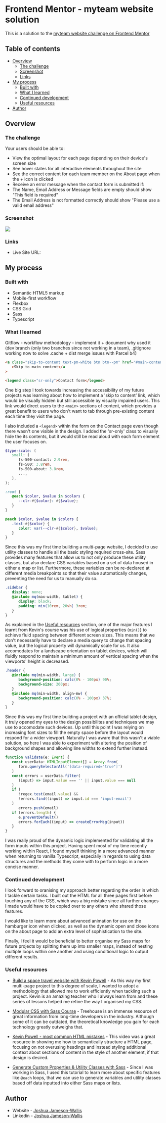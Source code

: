 # Frontend Mentor - myteam website solution

This is a solution to the [myteam website challenge on Frontend Mentor](https://www.frontendmentor.io/challenges/myteam-multipage-website-mxlEauvW)

## Table of contents

-  [Overview](#overview)
   -  [The challenge](#the-challenge)
   -  [Screenshot](#screenshot)
   -  [Links](#links)
-  [My process](#my-process)
   -  [Built with](#built-with)
   -  [What I learned](#what-i-learned)
   -  [Continued development](#continued-development)
   -  [Useful resources](#useful-resources)
-  [Author](#author)

## Overview

### The challenge

Your users should be able to:

-  View the optimal layout for each page depending on their device's screen size
-  See hover states for all interactive elements throughout the site
-  See the correct content for each team member on the About page when the + icon is clicked
-  Receive an error message when the contact form is submitted if:
-  The Name, Email Address or Message fields are empty should show "This field is required"
-  The Email Address is not formatted correctly should show "Please use a valid email address"

### Screenshot

![](./screenshot.png)

### Links

-  Live Site URL:

## My process

### Built with

-  Semantic HTML5 markup
-  Mobile-first workflow
-  Flexbox
-  CSS Grid
-  Sass
-  Typescript

### What I learned

Gitflow - workflow methodology - implement it + document why used it (dev branch (only two branches since not working in a team), .gitignore working now to solve .cache + dist merge issues with Parcel b4)

```html
<a class="skip-to-content text-pm-white btn btn--pm" href="#main-content"
   >Skip to main content</a
>

<legend class="sr-only">Contact form</legend>
```

One big step I took towards increasing the accessibility of my future projects was learning about how to implement a 'skip to content' link, which would be visually hidden but still accessible by visually impaired users. This link would direct users to the `<main>` sections of content, which provides a great benefit to users who don't want to tab through pre-existing content each time they visit the page.

I also included a `<legend>` within the form on the Contact page even though there wasn't one visible in the design. I added the 'sr-only' class to visually hide the its contents, but it would still be read aloud with each form element the user focuses on.

```scss
$type-scale: (
   small: (
      fs-500-contact: 2.9rem,
      fs-500: 3.8rem,
      fs-500-about: 3.8rem,
      ...,
   ),
);
```

```scss
:root {
   @each $color, $value in $colors {
      --clr-#{$color}: #{$value};
   }
}

@each $color, $value in $colors {
   .text-#{$color} {
      color: var(--clr-#{$color}, $value);
   }
}
```

Since this was my first time building a multi-page website, I decided to use utility classes to handle all the basic styling required cross-site. Sass provides many features that allow us to not only produce these utility classes, but also declare CSS variables based on a set of data housed in either a map or list. Furthermore, these variables can be re-declared at different media breakpoints so that their value automatically changes, preventing the need for us to manually do so.

```scss
.sidebar {
   display: none;
   @include mq(max-width, tablet) {
      display: block;
      padding: min(10rem, 20vh) 3rem;
   }
}
```

As explained in the [Useful resources](#useful-resources) section, one of the major features I learnt from Kevin's course was his use of logical properties (`min()`) to achieve fluid spacing between different screen sizes. This means that we don't necessarily have to declare a media query to change that spacing value, but the logical property will dynamically scale for us. It also accomodates for a landscape orientation on tablet devices, which will fluidly respond to maintain a minimum amount of vertical spacing when the viewports' height is decreased.

```scss
.header {
   @include mq(min-width, large) {
      background-position: calc(0% - 100px) 90%;
      background-size: 200px;
   }
   @include mq(min-width, align-mw) {
      background-position: calc(0% - 100px) 37%;
   }
}
```

Since this was my first time building a project with an official tablet design, it truly opened my eyes to the design possibilites and techniques we may use to accomodate such devices. Up until this point I was relying on increasing font sizes to fill the empty space before the layout would respond for a wider viewport. Naturally I was aware that this wasn't a viable solution, so here I was able to experiment with altering the position of background shapes and allowing line widths to extend further instead.

```ts
function validate(e: Event) {
   const userData: HTMLInputElement[] = Array.from(
      form.querySelectorAll('[data-required="true"]')
   )
   const errors = userData.filter(
      (input) => input.value === '' || input.value === null
   )
   if (
      !regex.test(email.value) &&
      !errors.find((input) => input.id === 'input-email')
   )
      errors.push(email)
   if (errors.length) {
      e.preventDefault()
      errors.forEach((input) => createErrorMsg(input))
   }
}
```

I was really proud of the dynamic logic implemented for validating all the form inputs within this project. Having spent most of my time recently working within React, I found myself thinking in a more advanced manner when returning to vanilla Typescript, especially in regards to using data structures and the methods they come with to perform logic in a more concise manner.

### Continued development

I look forward to oranising my approach better regarding the order in which I tackle certain tasks. I built out the HTML for all three pages first before touching any of the CSS, which was a big mistake since all further changes I made would have to be copied over to any others who shared those features.

I would like to learn more about advanced animation for use on the hamburger icon when clicked, as well as the dynamic open and close icons on the about page to add an extra level of sophistication to the site.

Finally, I feel it would be beneficial to better organise my Sass maps for future projects by splitting them up into smaller maps, instead of nesting multiple loops within one another and using conditional logic to output different results.

### Useful resources

-  [Build a space travel website with Kevin Powell](https://scrimba.com/learn/spacetravel) - As this way my first multi-page project to this degree of scale, I wanted to adopt a methodology that allowed me to work efficiently when tackling such a project. Kevin is an amazing teacher who I always learn from and these series of lessons helped me refine the way I organised my CSS.

-  [Modular CSS with Sass Course](https://teamtreehouse.com/library/modular-css-with-sass) - Treehouse is an immense resource of great information from long-time developers in the industry. Although some of it can be outdated, the theoretical knowledge you gain for each technology greatly outweighs that.

-  [Kevin Powell - most common HTML mistakes](https://www.youtube.com/watch?v=NexL5_Vdoq8&ab_channel=KevinPowell) - This video was a great resource in showing me how to semantically structure a HTML page, focusing on not overusing headings and instead styling additional context about sections of content in the style of another element, if that design is desired.

-  [Generate Custom Properties & Utility Classes with Sass](https://www.youtube.com/watch?v=gP8yFWCTr7Q&ab_channel=KevinPowell) - Since I was working in Sass, I used this tutorial to learn more about specific features like `@each` loops, that we can use to generate variables and utility classes based off data inputted into either Sass maps or lists.

## Author

-  Website - [Joshua Jameson-Wallis](https://joshuajamesonwallis.com)
-  Linkedin - [Joshua Jameson-Wallis](https://www.linkedin.com/in/joshua-jameson-wallis/)
